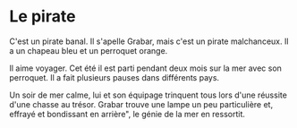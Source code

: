 # Le pirate
C'est un pirate banal.
Il s'apelle Grabar, mais c'est un pirate malchanceux.
Il a un chapeau bleu et un perroquet orange.

Il aime voyager. Cet été il est parti pendant deux mois sur la mer avec son perroquet.
Il a fait plusieurs pauses dans différents pays.

Un soir de mer calme, lui et son équipage trinquent tous lors d'une réussite d'une chasse au trésor. Grabar trouve une lampe un peu particulière et, effrayé et bondissant en arrière", le génie de la mer en ressortit. 